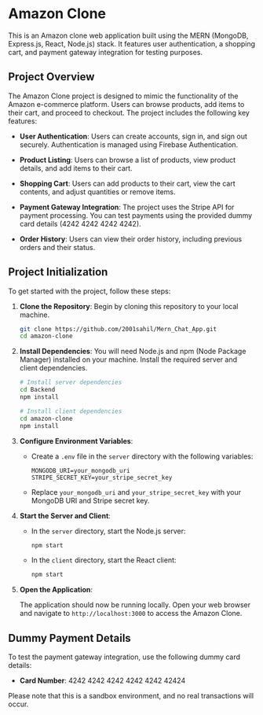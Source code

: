 
# Amazon Clone


This is an Amazon clone web application built using the MERN (MongoDB, Express.js, React, Node.js) stack. It features user authentication, a shopping cart, and payment gateway integration for testing purposes.

## Project Overview

The Amazon Clone project is designed to mimic the functionality of the Amazon e-commerce platform. Users can browse products, add items to their cart, and proceed to checkout. The project includes the following key features:

- **User Authentication**: Users can create accounts, sign in, and sign out securely. Authentication is managed using Firebase Authentication.

- **Product Listing**: Users can browse a list of products, view product details, and add items to their cart.

- **Shopping Cart**: Users can add products to their cart, view the cart contents, and adjust quantities or remove items.

- **Payment Gateway Integration**: The project uses the Stripe API for payment processing. You can test payments using the provided dummy card details (4242 4242 4242 4242).

- **Order History**: Users can view their order history, including previous orders and their status.

## Project Initialization

To get started with the project, follow these steps:

1. **Clone the Repository**: Begin by cloning this repository to your local machine.

   ```bash
   git clone https://github.com/2001sahil/Mern_Chat_App.git
   cd amazon-clone
   ```

2. **Install Dependencies**: You will need Node.js and npm (Node Package Manager) installed on your machine. Install the required server and client dependencies.

   ```bash
   # Install server dependencies
   cd Backend
   npm install

   # Install client dependencies
   cd amazon-clone
   npm install
   ```

3. **Configure Environment Variables**:

   - Create a `.env` file in the `server` directory with the following variables:

     ```env
     MONGODB_URI=your_mongodb_uri
     STRIPE_SECRET_KEY=your_stripe_secret_key
     ```

   - Replace `your_mongodb_uri` and `your_stripe_secret_key` with your MongoDB URI and Stripe secret key.

4. **Start the Server and Client**:

   - In the `server` directory, start the Node.js server:

     ```bash
     npm start
     ```

   - In the `client` directory, start the React client:

     ```bash
     npm start
     ```

5. **Open the Application**:

   The application should now be running locally. Open your web browser and navigate to `http://localhost:3000` to access the Amazon Clone.

## Dummy Payment Details

To test the payment gateway integration, use the following dummy card details:

- **Card Number**: 4242 4242 4242 4242 4242 42424 

Please note that this is a sandbox environment, and no real transactions will occur.

